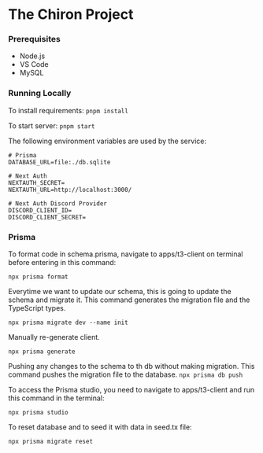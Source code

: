 # The Chiron Project

### Prerequisites

* Node.js 
* VS Code 
* MySQL 


### Running Locally

To install requirements:
```pnpm install``` 

To start server:
```pnpm start``` 

The following environment variables are used by the service:

```
# Prisma
DATABASE_URL=file:./db.sqlite

# Next Auth
NEXTAUTH_SECRET=
NEXTAUTH_URL=http://localhost:3000/

# Next Auth Discord Provider
DISCORD_CLIENT_ID=
DISCORD_CLIENT_SECRET=
```

### Prisma 

To format code in schema.prisma, navigate to apps/t3-client on terminal before entering in this command:

```npx prisma format``` 


Everytime we want to update our schema, this is going to update the schema and migrate it. This command generates the migration file and the TypeScript types.

```npx prisma migrate dev --name init```

Manually re-generate client.

```npx prisma generate```

Pushing any changes to the schema to th db without making migration. This command pushes the migration file to the database.
```npx prisma db push```

To access the Prisma studio, you need to navigate to apps/t3-client and run this command in the terminal:

```npx prisma studio```

To reset database and to seed it with data in seed.tx file:

```npx prisma migrate reset```

